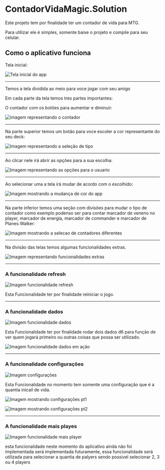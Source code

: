 # ContadorVidaMagic.Solution

Este projeto tem por finalidade ter um contador de vida para MTG.

Para utilizar ele é simples, somente baixe o projeto e compile para seu celular.

## Como o aplicativo funciona

Tela inicial:

![Tela inicial do app](Images/telaInicial.png)

---

Temos a tela dividida ao meio para voce jogar com seu amigo

Em cada parte da tela temos tres partes importantes:

O contador com os botões para aumentar e diminuir:

![imagem representando o contador](images/Contador.png)

---

Na parte superior temos um botão para voce escoler a cor representante do seu deck:

![Imagem representando a seleção de tipo](images/selecionarTipo.png)

---

Ao clicar nele irá abrir as opções para a sua escolha:

![Imagem representando as opções para o usuario](images/opcoesTipo.png)

---

Ao selecionar uma a tela irá mudar de acordo com o escolhido:

![Imagem mostrando a mudança de cor do app](images/telaInicialbluered.png)

---

Na parte inferior temos uma seção com divisões para mudar o tipo de contador como exemplo podenso ser para contar marcador de veneno no player, marcador de energia, marcador de commander e marcador de Planes Walker:

![Imagem mostrando a selecao de contadores diferentes](images/selecionarContador.png)

---

Na divisão das telas temos algumas funcionalidades extras.

![Imagem representando funcionalidades extras](images/funcionalidadesExtras.png)

---

### A funcionalidade refresh

![Imagem funcionalidade refresh](images/funcionalidadeRefresh.png)

Esta Funcionalidade ter por finalidade reiniciar o jogo.

---

### A funcionalidade dados

![Imagem funcionalidade dados](images/funcionalidadeDados.png)

Esta Funcionalidade ter por finalidade rodar dois dados d6 para função de ver quem jogará primeiro ou outras coisas que possa ser utilizado.

![Imagem funcionalidade dados em ação](images/exemploDado.png)

---

### A funcionalidade configurações

![Imagem configurações](images/funcionalidaeConfiguracao.png)

Esta Funcionalidade no momento tem somente uma configuração que é a quantia inicail de vida.

![Imagem mostrando configurações pt1](images/trocandoVidaInicial.png)

![Imagem mostrando configurações pt2](images/telaInicialVidaInicialTrocada.png)

---

### A funcionalidade mais playes

![Imagem funcionalidade mais player](images/funcionalidadeMaisPlayers.png)

esta funcionalidade neste momento do aplicativo ainda não foi implementada será implementada futuramente, essa funcionalidade será utilizada para selecionar a quantia de palyers sendo possivel selecionar 2, 3 ou 4 players

